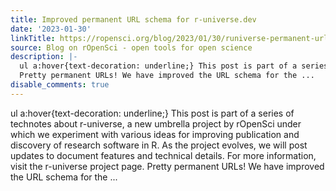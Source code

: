 ```yaml
---
title: Improved permanent URL schema for r-universe.dev
date: '2023-01-30'
linkTitle: https://ropensci.org/blog/2023/01/30/runiverse-permanent-urls/
source: Blog on rOpenSci - open tools for open science
description: |-
  ul a:hover{text-decoration: underline;} This post is part of a series of technotes about r-universe, a new umbrella project by rOpenSci under which we experiment with various ideas for improving publication and discovery of research software in R. As the project evolves, we will post updates to document features and technical details. For more information, visit the r-universe project page.
  Pretty permanent URLs! We have improved the URL schema for the ...
disable_comments: true
---
```

ul a:hover{text-decoration: underline;} This post is part of a series of technotes about r-universe, a new umbrella project by rOpenSci under which we experiment with various ideas for improving publication and discovery of research software in R. As the project evolves, we will post updates to document features and technical details. For more information, visit the r-universe project page.
Pretty permanent URLs! We have improved the URL schema for the ...